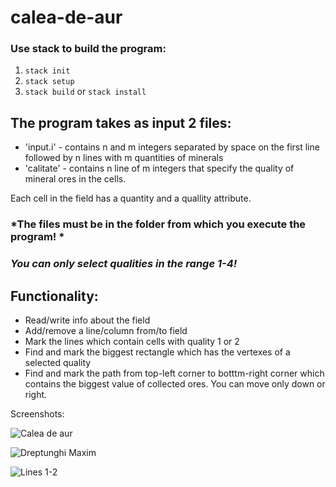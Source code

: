 # calea-de-aur

### Use stack to build the program:
1. ```stack init```
2. ```stack setup```
3. ```stack build``` or ```stack install```


## The program takes as input 2 files:
* 'input.i'  - contains n and m integers separated by space on the first line followed by n lines with m quantities of minerals
* 'calitate' - contains n line of m integers that specify the quality of mineral ores in the cells.

Each cell in the field has a quantity and a quallity attribute. 
### *The files must be in the folder from which you execute the program! *
### *You can only select qualities in the range 1-4!*
## Functionality:
- Read/write info about the field
- Add/remove a line/column from/to field
- Mark the lines which contain cells with quality 1 or 2
- Find and mark the biggest rectangle which has the vertexes of a selected quality
- Find and mark the path from top-left corner to botttm-right corner which contains the biggest value of collected ores. You can move only down or right.

Screenshots:


 ![Calea de aur](https://s14.postimg.cc/jxm9vaofx/calea_de_aur.png)


![Dreptunghi Maxim](https://s14.postimg.cc/ytkt2w7kd/dreptunghi_maxim.png)


![Lines 1-2](https://s14.postimg.cc/7vqw15un1/lines1-2.png)
